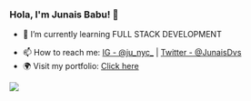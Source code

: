 ### Hola, I'm Junais Babu! 👋


<!-- - 🔭 I’m currently working on ... -->
- 🌱 I’m currently learning FULL STACK DEVELOPMENT
<!-- - 👯 I’m looking to collaborate on ... -->
<!-- - 🤔 I’m looking for help with ... -->
<!-- - 💬 Ask me about ... -->
- 📫 How to reach me: [IG - @ju_nyc_](https://www.instagram.com/ju_nyc_/) | [Twitter - @JunaisDvs](https://twitter.com/JunaisDvs)
- 🌍 Visit my portfolio: [Click here](https://junaisbabu.pages.dev)
<!-- - 😄 Pronouns: ... -->
<!-- - ⚡ Fun fact: ... -->

<img src="https://github-readme-stats.vercel.app/api?username=junaisbabu&&show_icons=true&title_color=2FA4FF&icon_color=FD7014&text_color=EEEEEE&bg_color=222831" />

